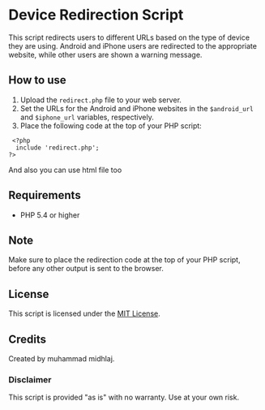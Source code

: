 # Device Redirection Script

This script redirects users to different URLs based on the type of device they are using. Android and iPhone users are redirected to the appropriate website, while other users are shown a warning message.

## How to use

1. Upload the `redirect.php` file to your web server.
2. Set the URLs for the Android and iPhone websites in the `$android_url` and `$iphone_url` variables, respectively.
3. Place the following code at the top of your PHP script:
```
 <?php
  include 'redirect.php';
?>
```
And also you can use html file too


## Requirements

- PHP 5.4 or higher

## Note

Make sure to place the redirection code at the top of your PHP script, before any other output is sent to the browser.

## License

This script is licensed under the [MIT License](LICENSE).

## Credits

Created by muhammad midhlaj.

### Disclaimer

This script is provided "as is" with no warranty. Use at your own risk.
